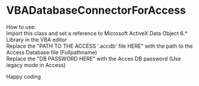 # VBADatabaseConnectorForAccess

How to use:  
Import this class and set a reference to Microsoft ActiveX Data Object 6.* Library in the VBA editor  
Replace the "PATH TO THE ACCESS '.accdb' file HERE" with the path to the Access Database file (Fullpathname)  
Replace the "DB PASSWORD HERE" with the Acces DB password (Use legacy mode in Access)  

Happy coding
